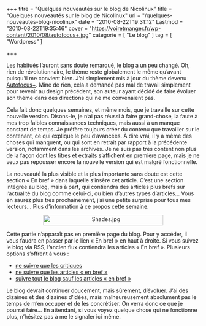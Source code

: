 +++
titre = "Quelques nouveautés sur le blog de Nicolinux"
title = "Quelques nouveautés sur le blog de Nicolinux"
url = "/quelques-nouveautes-blog-nicolinux"
date = "2010-08-22T19:31:12"
Lastmod = "2010-08-22T19:35:46"
cover = "https://voiretmanger.fr/wp-content/2010/08/autofocus+.jpg"
categorie = [ "Le blog" ]
tag = [ "Wordpress" ]

+++

<p>Les habitués l&rsquo;auront sans doute remarqué, le blog a un peu changé. Oh, rien de révolutionnaire, le thème reste globalement le même qu&rsquo;avant puisqu&rsquo;il me convient bien. J&rsquo;ai simplement mis à jour du thème devenu <a href="http://fthrwght.com/autofocus/">Autofocus+</a>. Mine de rien, cela a demandé pas mal de travail simplement pour revenir au design précédent, son auteur ayant décidé de faire évoluer son thème dans des directions qui ne me convenaient pas.</p>
<p>Cela fait donc quelques semaines, et même mois, que je travaille sur cette nouvelle version. Disons-le, je n&rsquo;ai pas réussi à faire grand-chose, la faute à mes trop faibles connaissances techniques, mais aussi à un manque constant de temps. Je préfère toujours créer du contenu que travailler sur le contenant, ce qui explique le peu d&rsquo;avancées. À dire vrai, il y a même des choses qui manquent, ou qui sont en retrait par rapport à la précédente version, notamment dans les archives. Je ne suis pas très content non plus de la façon dont les titres et extraits s&rsquo;affichent en première page, mais je ne veux pas repousser encore la nouvelle version qui est malgré fonctionnelle.</p>
<p>La nouveauté la plus visible et la plus importante sans doute est cette section &laquo;&nbsp;En bref&nbsp;&raquo; dans laquelle s&rsquo;insère cet article. C&rsquo;est une section intégrée au blog, mais à part, qui contiendra des articles plus brefs sur l&rsquo;actualité du blog comme celui-ci, ou bien d&rsquo;autres types d&rsquo;articles… Vous en saurez plus très prochainement, j&rsquo;ai une petite surprise pour tous mes lecteurs… Plus d&rsquo;information à ce propos cette semaine.</p>
<div style="text-align: center;"><img class="aligncenter" src="https://voiretmanger.fr/wp-content/2010/08/enbref.jpg" border="0" alt="Shades.jpg" width="313" height="27" /></div>
<p>Cette partie n&rsquo;apparaît pas en première page du blog. Pour y accéder, il vous faudra en passer par le lien &laquo;&nbsp;En bref&nbsp;&raquo; en haut à droite. Si vous suivez le blog via RSS, l&rsquo;ancien flux contiendra les articles &laquo;&nbsp;En bref&nbsp;&raquo;. Plusieurs options s&rsquo;offrent à vous :</p>
<ul style="text-align: justify;">
<li style="text-align: justify;"><a href="https://voiretmanger.fr/category/critiques/feed/">ne suivre que les critiques</a></li>
<li><a href="https://voiretmanger.fr/category/enbref/feed/">ne suivre que les articles &laquo;&nbsp;en bref&nbsp;&raquo;</a></li>
<li><a href="https://voiretmanger.fr/feed?cat=-655">suivre tout le blog sauf les articles &laquo;&nbsp;en bref&nbsp;&raquo;</a></li>
</ul>
<p>Le blog devrait continuer doucement, mais sûrement, d&rsquo;évoluer. J&rsquo;ai des dizaines et des dizaines d&rsquo;idées, mais malheureusement absolument pas le temps de m&rsquo;en occuper et de les concrétiser. On verra donc ce que je pourrai faire… En attendant, si vous voyez quelque chose qui ne fonctionne plus, n&rsquo;hésitez pas à me le signaler ici même.</p>

